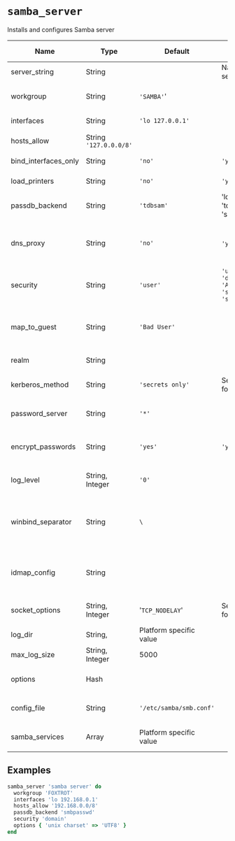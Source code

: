 # `samba_server`

Installs and configures Samba server

| Name                 | Type                   | Default                 | Allowed Values                           | Description                                                            |
| -------------------- | ---------------------- | ----------------------- | ---------------------------------------- | ---------------------------------------------------------------------- |
| server_string        | String                 |                         | Name of the server                       |                                                                        |
| workgroup            | String                 | `'SAMBA'`'              |                                          | The SMB workgroup to use                                               |
| interfaces           | String                 | `'lo 127.0.0.1'`        |                                          | Interfaces to listen on                                                |
| hosts_allow          | String `'127.0.0.0/8'` |                         |                                          | Allowed hosts/networks                                                 |
| bind_interfaces_only | String                 | `'no'`                  | `'yes' 'no'`                             | Limit interfaces to serve SMB                                          |
| load_printers        | String                 | `'no'`                  | `'yes' 'no'`                             | Whether to load printers                                               |
| passdb_backend       | String                 | `'tdbsam'`              | 'ldapsam' 'tdbsam' 'smbpasswd'           | Which password backend to use                                          |
| dns_proxy            | String                 | `'no'`                  | `'yes'` `'no'`                           | Whether to search NetBIOS names through DNS                            |
| security             | String                 | `'user'`                | `'user' 'domain' 'ADS' 'share' 'server'` | Samba security mode                                                    |
| map_to_guest         | String                 | `'Bad User'`            |                                          | What Samba should do with logins that do not match Unix users          |
| realm                | String                 |                         |                                          | Kerberos realm to use                                                  |
| kerberos_method      | String                 | `'secrets only'`        | See resource for full list               | How kerberos tickets are verified                                      |
| password_server      | String                 | `'*'`                   |                                          | Use a specific remote server for auth                                  |
| encrypt_passwords    | String                 | `'yes'`                 | `'yes' 'no'`                             | Whether to negotiate encrypted passwords                               |
| log_level            | String, Integer        | `'0'`                   |                                          | Sets the logging level from 0-10'                                      |
| winbind_separator    | String                 | `\`                     |                                          | The character used when listing a username of the form of DOMAIN \user |
| idmap_config         | String                 |                         |                                          | Define the mapping between SIDS and Unix users and groups              |
| socket_options       | String, Integer        | '`TCP_NODELAY`'         | See resource for full list               | Options for connection tuning                                          |
| log_dir              | String,                | Platform specific value |                                          | Location of Samba logs                                                 |
| max_log_size         | String, Integer        | 5000                    |                                          | Maximum log file size                                                  |
| options              | Hash                   |                         |                                          | Hash of additional options                                             |
| config_file          | String                 | `'/etc/samba/smb.conf'` |                                          | Location of Samba configuration'                                       |
| samba_services       | Array                  | Platform specific value |                                          | An array of services to start                                          |

## Examples

```ruby
samba_server 'samba server' do
  workgroup 'FOXTROT'
  interfaces 'lo 192.168.0.1'
  hosts_allow '192.168.0.0/8'
  passdb_backend 'smbpasswd'
  security 'domain'
  options { 'unix charset' => 'UTF8' }
end
```
